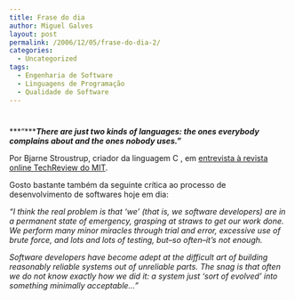 ```yaml
---
title: Frase do dia
author: Miguel Galves
layout: post
permalink: /2006/12/05/frase-do-dia-2/
categories:
  - Uncategorized
tags:
  - Engenharia de Software
  - Linguagens de Programação
  - Qualidade de Software
---
```

# 

***“******There are just two kinds of languages: the ones everybody complains about and the ones nobody uses.”*** 

Por Bjarne Stroustrup, criador da linguagem C , em [entrevista à revista online TechReview do MIT][1].

 [1]: http://www.techreview.com/InfoTech/17831/

Gosto bastante também da seguinte crítica ao processo de desenvolvimento de softwares hoje em dia:

*“I think the real problem is that ‘we’ (that is, we software developers) are in a permanent state of emergency, grasping at straws to get our work done. We perform many minor miracles through trial and error, excessive use of brute force, and lots and lots of testing, but–so often–it’s not enough.*

*Software developers have become adept at the difficult art of building reasonably reliable systems out of unreliable parts. The snag is that often we do not know exactly how we did it: a system just ‘sort of evolved’ into something minimally acceptable…”*